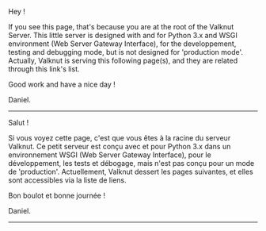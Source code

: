   Hey !

  If you see this page, that's because you are at the root of the Valknut Server. This little server is designed with and for Python 3.x and WSGI environment (Web Server Gateway Interface), for the developpement, testing and debugging mode, but is not designed for 'production mode'. Actually, Valknut is serving this following page(s), and they are related through this link's list.

  Good work and have a nice day !

  Daniel.

------

  Salut !

  Si vous voyez cette page, c'est que vous êtes à la racine du serveur Valknut. Ce petit serveur est conçu avec et pour Python 3.x dans un environnement WSGI (Web Server Gateway Interface), pour le développement, les tests et débogage, mais n'est pas conçu pour un mode de 'production'. Actuellement, Valknut dessert les pages suivantes, et elles sont accessibles via la liste de liens.

  Bon boulot et bonne journée !

  Daniel.

------

